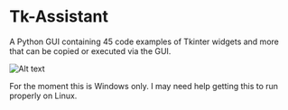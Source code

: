# Tk-Assistant
A Python GUI containing 45 code examples of Tkinter widgets and more that can be copied or executed via the GUI.


![Alt text](https://stevepython.files.wordpress.com/2019/12/python-tkinter-assistant-gui-help-ss1.png "Optional title")

For the moment this is Windows only.
I may need help getting this to run properly on Linux.
